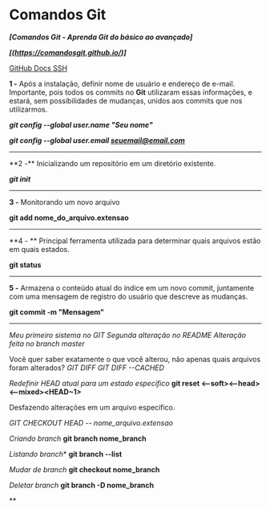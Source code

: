 # **Comandos Git**

***[Comandos Git - Aprenda Git do básico ao avançado]***

***[(https://comandosgit.github.io/)]***

<a href="https://docs.github.com/pt/github/authenticating-to-github/connecting-to-github-with-ssh/generating-a-new-ssh-key-and-adding-it-to-the-ssh-agent">GitHub Docs SSH</a>

**1 -** Após a instalação, definir nome de usuário e endereço de e-mail. Importante, pois todos os commits no **Git** utilizaram essas informações, e estará, sem possibilidades de mudanças, unidos aos commits que nos utilizarmos.

***git config --global user.name "Seu nome"***

***git config --global user.email seuemail@email.com***

<hr>
**2 -** Inicializando um repositório em um diretório existente.

***git init***

<hr>

**3 -** Monitorando um novo arquivo

**git add nome_do_arquivo.extensao**

<hr>

**4 - ** Principal ferramenta utilizada para determinar quais arquivos estão em quais estados.

**git status**

<hr>

**5 -** Armazena o conteúdo atual do índice em um novo commit, juntamente com uma mensagem de registro do usuário que descreve as mudanças.

__git commit -m "Mensagem"__



<hr>

*Meu primeiro sistema no GIT*
*Segunda alteração no README*
*Alteração feita no branch master*

 Você quer saber exatamente o que você alterou, não apenas quais arquivos foram alterados?
*GIT DIFF*
*GIT DIFF --CACHED*

*Redefinir HEAD atual para um estado específico*
**git reset <--soft><--head><--mixed><HEAD~1>** 

Desfazendo alterações em um arquivo específico.

*GIT CHECKOUT HEAD -- nome_arquivo.extensao*

*Criando branch*
**git branch nome_branch**

*Listando branch**
**git branch --list**

*Mudar de branch*
**git checkout nome_branch**

*Deletar branch*
**git branch -D nome_branch**

**

































































